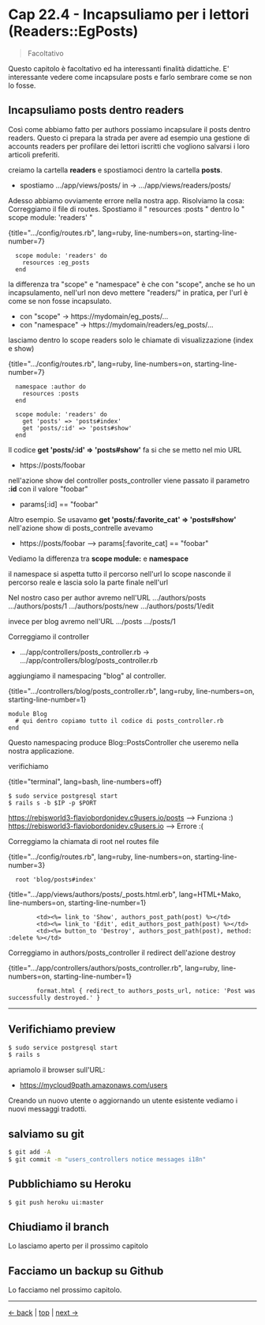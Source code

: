# <a name="top"></a> Cap 22.4 - Incapsuliamo per i lettori (Readers::EgPosts)

> Facoltativo

Questo capitolo è facoltativo ed ha interessanti finalità didattiche.
E' interessante vedere come incapsulare posts e farlo sembrare come se non lo fosse.



## Incapsuliamo posts dentro readers

Così come abbiamo fatto per authors possiamo incapsulare il posts dentro readers. Questo ci prepara la strada per avere ad esempio una gestione di accounts readers per profilare dei lettori iscritti che vogliono salvarsi i loro articoli preferiti.

creiamo la cartella **readers** e spostiamoci dentro la cartella **posts**.

- spostiamo .../app/views/posts/     in ->   .../app/views/readers/posts/ 

Adesso abbiamo ovviamente errore nella nostra app. Risolviamo la cosa:
Correggiamo il file di routes. Spostiamo il " resources :posts " dentro lo " scope module: 'readers' " 

{title=".../config/routes.rb", lang=ruby, line-numbers=on, starting-line-number=7}
~~~~~~~~
  scope module: 'readers' do
    resources :eg_posts
  end
~~~~~~~~

la differenza tra "scope" e "namespace" è che con "scope", anche se ho un incapsulamento, nell'url non devo mettere "readers/" in pratica, per l'url è come se non fosse incapsulato.

* con "scope"     -> https://mydomain/eg_posts/...
* con "namespace" -> https://mydomain/readers/eg_posts/...




lasciamo dentro lo scope readers solo le chiamate di visualizzazione (index e show)


{title=".../config/routes.rb", lang=ruby, line-numbers=on, starting-line-number=7}
~~~~~~~~
  namespace :author do
    resources :posts
  end

  scope module: 'readers' do
    get 'posts' => 'posts#index'
    get 'posts/:id' => 'posts#show'
  end
~~~~~~~~

Il codice **get 'posts/:id' => 'posts#show'** fa si che se metto nel mio URL

* https://posts/foobar

nell'azione show del controller posts_controller viene passato il parametro **:id** con il valore "foobar"

* params[:id] == "foobar"

Altro esempio. Se usavamo **get 'posts/:favorite_cat' => 'posts#show'** nell'azione show di posts_contrelle avevamo

* https://posts/foobar --> params[:favorite_cat] == "foobar"


Vediamo la differenza tra **scope module:** e **namespace**

il namespace si aspetta tutto il percorso nell'url
lo scope nasconde il percorso reale e lascia solo la parte finale nell'url

Nel nostro caso per author avremo nell'URL
.../authors/posts
.../authors/posts/1
.../authors/posts/new
.../authors/posts/1/edit

invece per blog avremo nell'URL
.../posts
.../posts/1




Correggiamo il controller 

* .../app/controllers/posts_controller.rb            ->  .../app/controllers/blog/posts_controller.rb 

aggiungiamo il namespacing "blog" al controller. 

{title=".../controllers/blog/posts_controller.rb", lang=ruby, line-numbers=on, starting-line-number=1}
~~~~~~~~
module Blog
  # qui dentro copiamo tutto il codice di posts_controller.rb
end
~~~~~~~~

Questo namespacing produce Blog::PostsController che useremo nella nostra applicazione.



verifichiamo 

{title="terminal", lang=bash, line-numbers=off}
~~~~~~~~
$ sudo service postgresql start
$ rails s -b $IP -p $PORT
~~~~~~~~

https://rebisworld3-flaviobordonidev.c9users.io/posts  --> Funziona :)
https://rebisworld3-flaviobordonidev.c9users.io  --> Errore :(

Correggiamo la chiamata di root nel routes file

{title=".../config/routes.rb", lang=ruby, line-numbers=on, starting-line-number=3}
~~~~~~~~
  root 'blog/posts#index'
~~~~~~~~





{title=".../app/views/authors/posts/_posts.html.erb", lang=HTML+Mako, line-numbers=on, starting-line-number=1}
~~~~~~~~
        <td><%= link_to 'Show', authors_post_path(post) %></td>
        <td><%= link_to 'Edit', edit_authors_post_path(post) %></td>
        <td><%= button_to 'Destroy', authors_post_path(post), method: :delete %></td>
~~~~~~~~


Correggiamo in authors/posts_controller il redirect dell'azione destroy

{title=".../app/controllers/authors/posts_controller.rb", lang=ruby, line-numbers=on, starting-line-number=1}
~~~~~~~~
        format.html { redirect_to authors_posts_url, notice: 'Post was successfully destroyed.' }
~~~~~~~~





---



## Verifichiamo preview

```bash
$ sudo service postgresql start
$ rails s
```

apriamolo il browser sull'URL:

* https://mycloud9path.amazonaws.com/users

Creando un nuovo utente o aggiornando un utente esistente vediamo i nuovi messaggi tradotti.



## salviamo su git

```bash
$ git add -A
$ git commit -m "users_controllers notice messages i18n"
```



## Pubblichiamo su Heroku

```bash
$ git push heroku ui:master
```



## Chiudiamo il branch

Lo lasciamo aperto per il prossimo capitolo



## Facciamo un backup su Github

Lo facciamo nel prossimo capitolo.



---

[<- back](https://github.com/flaviobordonidev/leanpubabrandnewcms/blob/master/01-base/22-authors-eg_posts/03_00-differentiate-authors-eg_posts-part2.md)
 | [top](#top) |
[next ->](https://github.com/flaviobordonidev/leanpubabrandnewcms/blob/master/01-base/22-authors-eg_posts/05_00-authorizations.md)

